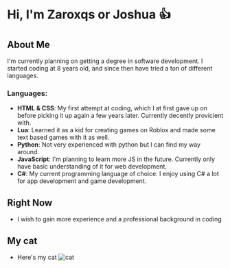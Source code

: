 # Hi, I'm Zaroxqs or Joshua 👍

## About Me
I'm currently planning on getting a degree in software development. I started coding at 8 years old, and since then have tried a ton of different languages.

### Languages:
- **HTML & CSS**: My first attempt at coding, which I at first gave up on before picking it up again a few years later. Currently decently provicient with.
- **Lua**: Learned it as a kid for creating games on Roblox and made some text based games with it as well.
- **Python**: Not very experienced with python but I can find my way around.
- **JavaScript**: I'm planning to learn more JS in the future. Currently only have basic understanding of it for web development.
- **C#**: My current programming language of choice. I enjoy using C# a lot for app development and game development.

## Right Now
- I wish to gain more experience and a professional background in coding

## My cat
- Here's my cat
![cat](https://github.com/Zaroxqs/Zaroxqs/assets/101127566/1cabf680-c2db-4fb6-baea-9aebf210fc44)
